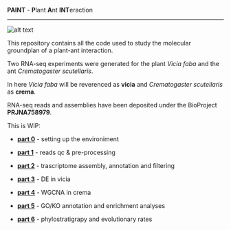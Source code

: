
**PAINT** - **P**lant **A**nt **INT**eraction

---

![alt text](https://www.dtservice-fi.com/wp-content/uploads/2020/10/dtservice-disinfestazione-formica-crematogaster-scutellaris-1-thegem-gallery-sidebar.jpg)

This repository contains all the code used to study the molecular groundplan of a plant-ant interaction.

Two RNA-seq experiments were generated for the plant _Vicia faba_ and the ant _Crematogaster scutellaris_.

In here _Vicia faba_ will be reverenced as **vicia** and _Crematogaster scutellaris_ as **crema**.

RNA-seq reads and assemblies have been deposited under the BioProject **PRJNA758979**.


This is WIP:

- [**part 0**](https://github.com/for-giobbe/PAINT/blob/main/markdowns/part_0.md) - setting up the environiment 

- [**part 1**](https://github.com/for-giobbe/PAINT/blob/main/markdowns/part_1.md) - reads qc & pre-processing

- [**part 2**](https://github.com/for-giobbe/PAINT/blob/main/markdowns/part_2.md) - trascriptome assembly, annotation and filtering

- [**part 3**](https://github.com/for-giobbe/PAINT/blob/main/markdowns/part_3.md) - DE in vicia

- [**part 4**](https://github.com/for-giobbe/PAINT/blob/main/markdowns/part_4.md) - WGCNA in crema

- [**part 5**](https://github.com/for-giobbe/PAINT/blob/main/markdowns/part_5.md) - GO/KO annotation and enrichment analyses

- [**part 6**](https://github.com/for-giobbe/PAINT/blob/main/markdowns/part_6.md) - phylostratigrapy and evolutionary rates

